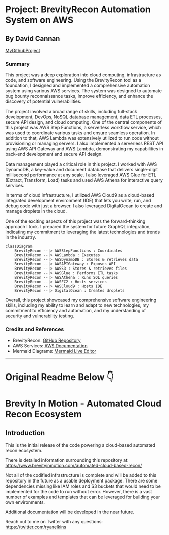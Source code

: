 # Project: BrevityRecon Automation System on AWS

## By David Cannan
[MyGithubProject](https://github.com/Cdaprod/brevityrecon)

### Summary

This project was a deep exploration into cloud computing, infrastructure as code, and software engineering. Using the BrevityRecon tool as a foundation, I designed and implemented a comprehensive automation system using various AWS services. The system was designed to automate bug bounty reconnaissance tasks, improve efficiency, and enhance the discovery of potential vulnerabilities.

The project involved a broad range of skills, including full-stack development, DevOps, NoSQL database management, data ETL processes, secure API design, and cloud computing. One of the central components of this project was AWS Step Functions, a serverless workflow service, which was used to coordinate various tasks and ensure seamless operation. In addition to that, AWS Lambda was extensively utilized to run code without provisioning or managing servers. I also implemented a serverless REST API using AWS API Gateway and AWS Lambda, demonstrating my capabilities in back-end development and secure API design.

Data management played a critical role in this project. I worked with AWS DynamoDB, a key-value and document database that delivers single-digit millisecond performance at any scale. I also leveraged AWS Glue for ETL (Extract, Transform, Load) tasks and used AWS Athena for interactive query services. 

In terms of cloud infrastructure, I utilized AWS Cloud9 as a cloud-based integrated development environment (IDE) that lets you write, run, and debug code with just a browser. I also leveraged DigitalOcean to create and manage droplets in the cloud.

One of the exciting aspects of this project was the forward-thinking approach I took. I prepared the system for future GraphQL integration, indicating my commitment to leveraging the latest technologies and trends in the industry. 

```mermaid
classDiagram
    BrevityRecon --|> AWSStepFunctions : Coordinates
    BrevityRecon --|> AWSLambda : Executes
    BrevityRecon --|> AWSDynamoDB : Stores & retrieves data
    BrevityRecon --|> AWSAPIGateway : Exposes API
    BrevityRecon --|> AWSS3 : Stores & retrieves files
    BrevityRecon --|> AWSGlue : Performs ETL tasks
    BrevityRecon --|> AWSAthena : Runs SQL queries
    BrevityRecon --|> AWSEC2 : Hosts services
    BrevityRecon --|> AWSCloud9 : Hosts IDE
    BrevityRecon --|> DigitalOcean : Creates droplets
```

Overall, this project showcased my comprehensive software engineering skills, including my ability to learn and adapt to new technologies, my commitment to efficiency and automation, and my understanding of security and vulnerability testing.

### Credits and References

- BrevityRecon: [GitHub Repository](https://github.com/brevityinmotion/brevityrecon)
- AWS Services: [AWS Documentation](https://aws.amazon.com/documentation/)
- Mermaid Diagrams: [Mermaid Live Editor](https://mermaid-js.github.io/mermaid-live-editor/)


---

# Original Readme Below 👇

# Brevity In Motion - Automated Cloud Recon Ecosystem

## Introduction
This is the initial release of the code powering a cloud-based automated recon ecosystem.

There is detailed information surrounding this repository at: https://www.brevityinmotion.com/automated-cloud-based-recon/

Not all of the codified infrastructure is complete and will be added to this repository in the future as a usable deployment package. There are some dependencies missing like IAM roles and S3 buckets that would need to be implemented for the code to run without error. However, there is a vast number of examples and templates that can be leveraged for building your own environments.

Additional documentation will be developed in the near future.

Reach out to me on Twitter with any questions: 
https://twitter.com/ryanelkins
        

